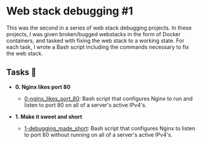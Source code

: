 # Web stack debugging #1

This was the second in a series of web stack debugging projects. In these
projects, I was given broken/bugged webstacks in the form of Docker
containers, and tasked with fixing the web stack to a working state. For each
task, I wrote a Bash script including the commands necessary to fix the
web stack.

## Tasks :page_with_curl:

* **0. Nginx likes port 80**
  * [0-nginx_likes_port_80](./0-nginx_likes_port_80): Bash script that
  configures Nginx to run and listen to port 80 on all of a server's active IPv4's.

* **1. Make it sweet and short**
  * [1-debugging_made_short](./1-debugging_made_short): Bash script that
  configures Nginx to listen to port 80 without running on all of a server's
  active IPv4's.
